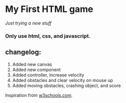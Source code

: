 # My First HTML game

_Just trying a new stuff_

### Only use html, css, and javascript.

## changelog:
1. Added new canvas
1. Added new component
1. Added controller, increase velocity
1. Added obstacles and clear velocity on mouse up
1. Added moving obstacles, crashing object, and score

Inspiration from [w3schools.com](https://www.w3schools.com/graphics/game_score.asp).